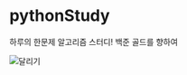 # pythonStudy

하루의 한문제 알고리즘 스터디!
백준 골드를 향하여

![달리기](https://github.com/jun9898/BOM_Macro/assets/129564528/fe7ce825-ebb4-483a-a7c1-7397fc0b5da8)




